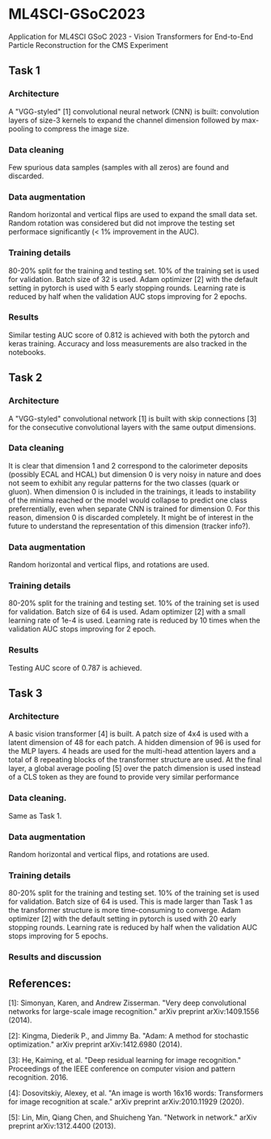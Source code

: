 # ML4SCI-GSoC2023
Application for ML4SCI GSoC 2023 - Vision Transformers for End-to-End Particle Reconstruction for the CMS Experiment
## Task 1
### Architecture
A "VGG-styled" [1] convolutional neural network (CNN) is built: convolution layers of size-3 kernels to expand the channel dimension followed by max-pooling to compress the image size.
### Data cleaning
Few spurious data samples (samples with all zeros) are found and discarded. 
### Data augmentation
Random horizontal and vertical flips are used to expand the small data set. Random rotation was considered but did not improve the testing set performace significantly (< 1% improvement in the AUC).
### Training details
80-20% split for the training and testing set. 10% of the training set is used for validation. Batch size of 32 is used. Adam optimizer [2] with the default setting in pytorch is used with 5 early stopping rounds. Learning rate is reduced by half when the validation AUC stops improving for 2 epochs.
### Results
Similar testing AUC score of 0.812 is achieved with both the pytorch and keras training. Accuracy and loss measurements are also tracked in the notebooks.
## Task 2
### Architecture
A "VGG-styled" convolutional network [1] is built with skip connections [3] for the consecutive convolutional layers with the same output dimensions.
### Data cleaning
It is clear that dimension 1 and 2 correspond to the calorimeter deposits (possibly ECAL and HCAL) but dimension 0 is very noisy in nature and does not seem to exhibit any regular patterns for the two classes (quark or gluon). When dimension 0 is included in the trainings, it leads to instability of the minima reached or the model would collapse to predict one class preferrentially, even when separate CNN is trained for dimension 0. For this reason, dimension 0 is discarded completely. It might be of interest in the future to understand the representation of this dimension (tracker info?).
### Data augmentation
Random horizontal and vertical flips, and rotations are used. 
### Training details
80-20% split for the training and testing set. 10% of the training set is used for validation. Batch size of 64 is used. Adam optimizer [2] with a small learning rate of 1e-4 is used. Learning rate is reduced by 10 times when the validation AUC stops improving for 2 epoch.
### Results
Testing AUC score of 0.787 is achieved.
## Task 3
### Architecture
A basic vision transformer [4] is built. A patch size of 4x4 is used with a latent dimension of 48 for each patch. A hidden dimension of 96 is used for the MLP layers. 4 heads are used for the multi-head attention layers and a total of 8 repeating blocks of the transformer structure are used. At the final layer, a global average pooling [5] over the patch dimension is used instead of a CLS token as they are found to provide very similar performance
### Data cleaning.
Same as Task 1.
### Data augmentation
Random horizontal and vertical flips, and rotations are used. 
### Training details
80-20% split for the training and testing set. 10% of the training set is used for validation. Batch size of 64 is used. This is made larger than Task 1 as the transformer structure is more time-consuming to converge. Adam optimizer [2] with the default setting in pytorch is used with 20 early stopping rounds. Learning rate is reduced by half when the validation AUC stops improving for 5 epochs.
### Results and discussion
## References:
[1]: Simonyan, Karen, and Andrew Zisserman. "Very deep convolutional networks for large-scale image recognition." arXiv preprint arXiv:1409.1556 (2014).  
  
[2]: Kingma, Diederik P., and Jimmy Ba. "Adam: A method for stochastic optimization." arXiv preprint arXiv:1412.6980 (2014).  
  
[3]: He, Kaiming, et al. "Deep residual learning for image recognition." Proceedings of the IEEE conference on computer vision and pattern recognition. 2016.  
  
[4]: Dosovitskiy, Alexey, et al. "An image is worth 16x16 words: Transformers for image recognition at scale." arXiv preprint arXiv:2010.11929 (2020).  
  
[5]: Lin, Min, Qiang Chen, and Shuicheng Yan. "Network in network." arXiv preprint arXiv:1312.4400 (2013).
